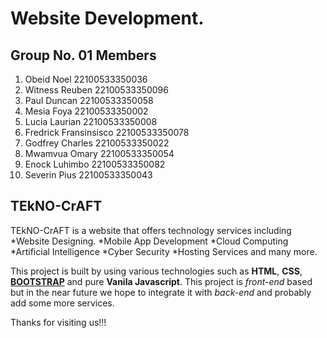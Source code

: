 # Website Development.

## Group No. 01 Members

1. Obeid Noel                           22100533350036
2. Witness Reuben                       22100533350096
3. Paul Duncan                          22100533350058
4. Mesia Foya                           22100533350002
5. Lucia Laurian                        22100533350008
6. Fredrick Fransinsisco                22100533350078
7. Godfrey Charles                      22100533350022
8. Mwamvua Omary                        22100533350054
9. Enock Luhimbo                        22100533350082
10. Severin Pius                        22100533350043

## TEkNO-CrAFT 
TEkNO-CrAFT is a website that offers technology services including
*Website Designing.
*Mobile App Development
*Cloud Computing
*Artificial Intelligence
*Cyber Security
*Hosting Services
and many more. 

This project is built by using various technologies such as **HTML**, **CSS**, [**BOOTSTRAP**](https://getbootstrap.com/) and pure **Vanila Javascript**. This project is *front-end* based but in the near future we hope to integrate it with *back-end* and probably add some more services.

Thanks for visiting us!!!


